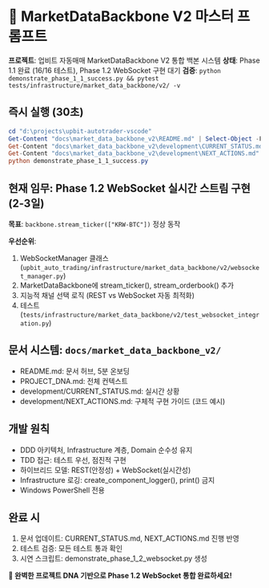 # 🎯 MarketDataBackbone V2 마스터 프롬프트

**프로젝트**: 업비트 자동매매 MarketDataBackbone V2 통합 백본 시스템
**상태**: Phase 1.1 완료 (16/16 테스트), Phase 1.2 WebSocket 구현 대기
**검증**: `python demonstrate_phase_1_1_success.py && pytest tests/infrastructure/market_data_backbone/v2/ -v`

## 즉시 실행 (30초)
```powershell
cd "d:\projects\upbit-autotrader-vscode"
Get-Content "docs\market_data_backbone_v2\README.md" | Select-Object -First 15
Get-Content "docs\market_data_backbone_v2\development\CURRENT_STATUS.md" | Select-Object -First 15
Get-Content "docs\market_data_backbone_v2\development\NEXT_ACTIONS.md" | Select-Object -First 15
python demonstrate_phase_1_1_success.py
```

## 현재 임무: Phase 1.2 WebSocket 실시간 스트림 구현 (2-3일)

**목표**: `backbone.stream_ticker(["KRW-BTC"])` 정상 동작

**우선순위**:
1. WebSocketManager 클래스 (`upbit_auto_trading/infrastructure/market_data_backbone/v2/websocket_manager.py`)
2. MarketDataBackbone에 stream_ticker(), stream_orderbook() 추가
3. 지능적 채널 선택 로직 (REST vs WebSocket 자동 최적화)
4. 테스트 (`tests/infrastructure/market_data_backbone/v2/test_websocket_integration.py`)

## 문서 시스템: `docs/market_data_backbone_v2/`
- README.md: 문서 허브, 5분 온보딩
- PROJECT_DNA.md: 전체 컨텍스트
- development/CURRENT_STATUS.md: 실시간 상황
- development/NEXT_ACTIONS.md: 구체적 구현 가이드 (코드 예시)

## 개발 원칙
- DDD 아키텍처, Infrastructure 계층, Domain 순수성 유지
- TDD 접근: 테스트 우선, 점진적 구현
- 하이브리드 모델: REST(안정성) + WebSocket(실시간성)
- Infrastructure 로깅: create_component_logger(), print() 금지
- Windows PowerShell 전용

## 완료 시
1. 문서 업데이트: CURRENT_STATUS.md, NEXT_ACTIONS.md 진행 반영
2. 테스트 검증: 모든 테스트 통과 확인
3. 시연 스크립트: demonstrate_phase_1_2_websocket.py 생성

**🎯 완벽한 프로젝트 DNA 기반으로 Phase 1.2 WebSocket 통합 완료하세요!**
